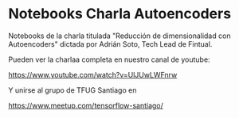# Notebooks Charla Autoencoders

Notebooks de la charla titulada "Reducción de dimensionalidad con Autoencoders" dictada por Adrián Soto, Tech Lead de Fintual.

Pueden ver la charlaa completa en nuestro canal de youtube:

https://www.youtube.com/watch?v=UlJUwLWFnrw


Y unirse al grupo de TFUG Santiago en

https://www.meetup.com/tensorflow-santiago/